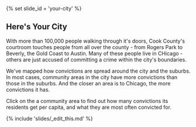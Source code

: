 {% set slide_id = 'your-city' %}

## Here's Your City	

With more than 100,000 people walking through it's doors, Cook County's courtroom touches people from all over the county - from Rogers Park to Beverly, the Gold Coast to Austin. Many of these people live in CHicago - others are just accused of committing a crime within the city's boundaries.

We've mapped how convictions are spread around the city and the suburbs. In most cases, community areas in the city have more convictions than those in the suburbs. And the closer an area is to Chicago, the more convictions it has.  

Click on the a community area to find out how many convictions its residents get per capita, and what they are most often convicted for. 

{% include 'slides/_edit_this.md' %}
